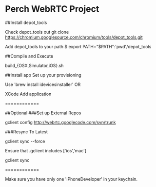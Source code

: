 Perch WebRTC Project
============

##Install depot_tools

Check depot_tools out
git clone https://chromium.googlesource.com/chromium/tools/depot_tools.git

Add depot_tools to your path
$ export PATH="$PATH":'pwd'/depot_tools

##Compile and Execute

build_{OSX,Simulator,iOS}.sh

##Install app
Set up your provisioning 

Use 'brew install idevicesinstaller' OR

XCode Add application


============

##Optional
###Set up External Repos

gclient config http://webrtc.googlecode.com/svn/trunk

###Resync To Latest

gclient sync --force

Ensure that .gclient includes ['ios','mac']

gclient sync

============

Make sure you have only one 'iPhoneDeveloper' in your keychain.
